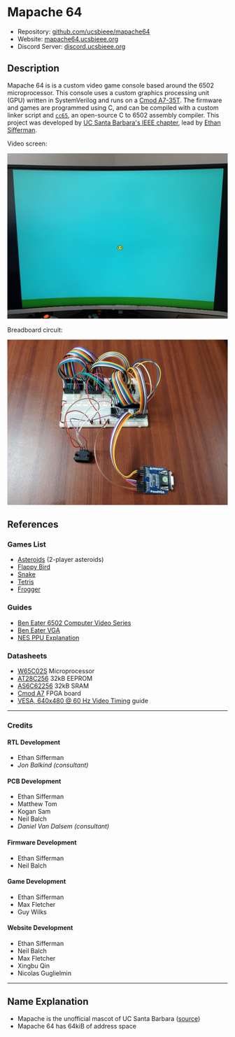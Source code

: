 
# Mapache 64

* Repository: [github.com/ucsbieee/mapache64](https://github.com/ucsbieee/mapache64)
* Website: [mapache64.ucsbieee.org](https://mapache64.ucsbieee.org)
* Discord Server: [discord.ucsbieee.org](http://discord.ucsbieee.org)

## Description

Mapache 64 is is a custom video game console based around the 6502 microprocessor. This console uses a custom graphics processing unit (GPU) written in SystemVerilog and runs on a [Cmod A7-35T](https://digilent.com/reference/programmable-logic/cmod-a7/). The firmware and games are programmed using C, and can be compiled with a custom linker script and [`cc65`](https://cc65.github.io), an open-source C to 6502 assembly compiler. This project was developed by [UC Santa Barbara's IEEE chapter](https://ucsbieee.org/), lead by [Ethan Sifferman](https://github.com/sifferman).

Video screen:

![Video Screen](./docs/_media/physical/picture.jpg)

Breadboard circuit:

![Breadboard Circuit](docs/_media/physical/cmod.jpg)

## References

### Games List

* [Asteroids](https://github.com/sifferman/m64-a2teroids) (2-player asteroids)
* [Flappy Bird](https://github.com/mfletcher2/mapache64-flappybird)
* [Snake](https://github.com/GDW1/m64-snake)
* [Tetris](https://github.com/ucsbieee/m64-tetris)
* [Frogger](https://github.com/ucsbieee/m64-frogger)

### Guides

* [Ben Eater 6502 Computer Video Series](https://www.youtube.com/watch?v=LnzuMJLZRdU&list=PLowKtXNTBypFbtuVMUVXNR0z1mu7dp7eH)
* [Ben Eater VGA](https://youtu.be/uqY3FMuMuRo)
* [NES PPU Explanation](https://www.youtube.com/watch?v=-THeUXqR3zY&list=PLrOv9FMX8xJHqMvSGB_9G9nZZ_4IgteYf&index=5)

### Datasheets

* [W65C02S](https://westerndesigncenter.com/wdc/documentation/w65c02s.pdf) Microprocessor
* [AT28C256](http://ww1.microchip.com/downloads/en/DeviceDoc/doc0006.pdf) 32kB EEPROM
* [AS6C62256](https://www.alliancememory.com/wp-content/uploads/pdf/AS6C62256.pdf) 32kB SRAM
* [Cmod A7](https://digilent.com/reference/programmable-logic/cmod-a7/reference-manual) FPGA board
* [VESA, 640x480 @ 60 Hz Video Timing](http://www.tinyvga.com/vga-timing/640x480@60Hz) guide

---

### Credits

#### RTL Development

* Ethan Sifferman
* *Jon Balkind (consultant)*

#### PCB Development

* Ethan Sifferman
* Matthew Tom
* Kogan Sam
* Neil Balch
* *Daniel Van Dalsem (consultant)*

#### Firmware Development

* Ethan Sifferman
* Neil Balch

#### Game Development

* Ethan Sifferman
* Max Fletcher
* Guy Wilks

#### Website Development

* Ethan Sifferman
* Neil Balch
* Max Fletcher
* Xingbu Qin
* Nicolas Guglielmin

---

## Name Explanation

* Mapache is the unofficial mascot of UC Santa Barbara ([source](https://www.change.org/p/the-mascot-we-deserve-change-the-ucsb-mascot-to-a-mapache))
* Mapache 64 has 64kiB of address space

